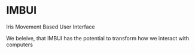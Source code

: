 # IMBUI
Iris Movement Based User Interface


We beleive, that IMBUI has the potential to transform how we interact with computers 
